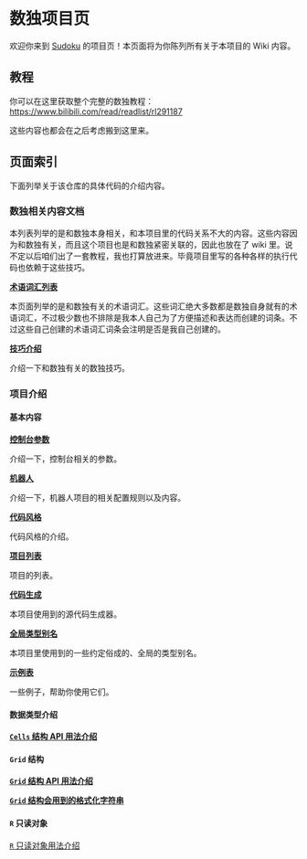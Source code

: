 # 数独项目页

欢迎你来到 [Sudoku](https://github.com/SunnieShine/Sudoku) 的项目页！本页面将为你陈列所有关于本项目的 Wiki 内容。

## 教程

你可以在这里获取整个完整的数独教程：https://www.bilibili.com/read/readlist/rl291187

这些内容也都会在之后考虑搬到这里来。

## 页面索引

下面列举关于该仓库的具体代码的介绍内容。

### 数独相关内容文档

本列表列举的是和数独本身相关，和本项目里的代码关系不大的内容。这些内容因为和数独有关，而且这个项目也是和数独紧密关联的，因此也放在了 wiki 里。说不定以后咱们出了一套教程，我也打算放进来。毕竟项目里写的各种各样的执行代码也依赖于这些技巧。

[**术语词汇列表**](terms)

本页面列举的是和数独有关的术语词汇。这些词汇绝大多数都是数独自身就有的术语词汇，不过极少数也不排除是我本人自己为了方便描述和表达而创建的词条。不过这些自己创建的术语词汇词条会注明是否是我自己创建的。

[**技巧介绍**](techniques)

介绍一下和数独有关的数独技巧。

### 项目介绍

#### 基本内容

[**控制台参数**](command-line)

介绍一下，控制台相关的参数。

[**机器人**](qqbot-environment)

介绍一下，机器人项目的相关配置规则以及内容。

[**代码风格**](code-style)

代码风格的介绍。

[**项目列表**](projects)

项目的列表。

[**代码生成**](code-gen)

本项目使用到的源代码生成器。

[**全局类型别名**](global-type-aliases)

本项目里使用到的一些约定俗成的、全局的类型别名。

[**示例表**](usages)

一些例子，帮助你使用它们。

#### 数据类型介绍

[**`Cells` 结构 API 用法介绍**](data-structures/cells)

#### `Grid` 结构

[**`Grid` 结构 API 用法介绍**](data-structures/grid)

[**`Grid` 结构会用到的格式化字符串**](data-structures/grid-text-format)

#### `R` 只读对象

[`R` 只读对象用法介绍](data-structures/r-object)
